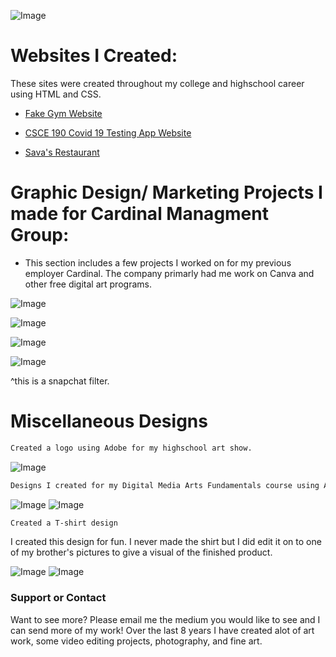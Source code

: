 ![Image](/img/SavannaShaver_LinkedIn_Banner.png)

# Websites I Created:  

These sites were created throughout my college and highschool career using HTML and CSS.


- [Fake Gym Website](https://artsyone.github.io/meldorsgym/index.html)

- [CSCE 190 Covid 19 Testing App Website](https://SavannaShaver.github.io)

- [Sava's Restaurant](https://github.com/SavannaShaver/Highschool_Websites/tree/main/Restaurant_Website)


# Graphic Design/ Marketing Projects I made for Cardinal Managment Group:

  - This section includes a few projects I worked on for my previous employer Cardinal. The company primarly had me work on Canva and other free digital art programs.

![Image](/img/WeAreHiring_thumbnail.jpg)

![Image](/img/DoorClosingAd_thumbnail.jpg)

![Image](/img/Poster-AD-Redtail_thumbnail.jpg)

![Image](/img/snapchatFilterRedtail_thumbnail.jpg)

^this is a snapchat filter.

  
    
# Miscellaneous Designs

```markdown
Created a logo using Adobe for my highschool art show.
```

   ![Image](/img/ArtShowLogo_thumbnail.jpg)



```markdown
Designs I created for my Digital Media Arts Fundamentals course using Adobe.
```

   ![Image](/img/SelfReflection_thumbnail.jpg)
   ![Image](/img/WordsCombined.jpg)  


```markdown
Created a T-shirt design
```

I created this design for fun. I never made the shirt but I did edit it on to one of my brother's pictures to give a visual of the finished product.

![Image](/img/AnatomyPaint.jpg)
![Image](/img/TshirtDesign.jpg)
  
  
### Support or Contact

Want to see more? Please email me the medium you would like to see and I can send more of my work! Over the last 8 years I have created alot of art work, some video editing projects, photography, and fine art.
